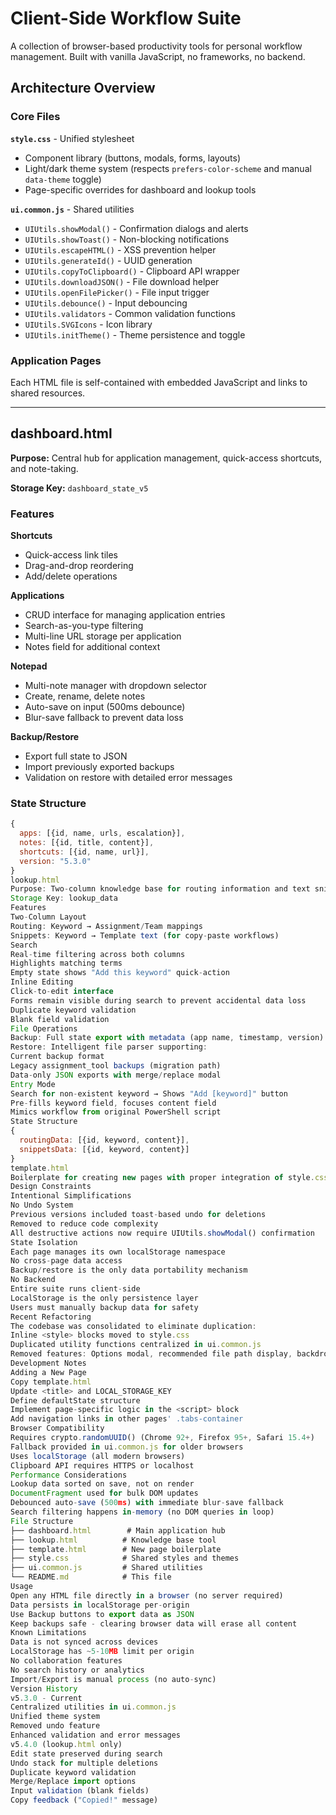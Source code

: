 # Client-Side Workflow Suite

A collection of browser-based productivity tools for personal workflow management. Built with vanilla JavaScript, no frameworks, no backend.

## Architecture Overview

### Core Files

**`style.css`** - Unified stylesheet
- Component library (buttons, modals, forms, layouts)
- Light/dark theme system (respects `prefers-color-scheme` and manual `data-theme` toggle)
- Page-specific overrides for dashboard and lookup tools

**`ui.common.js`** - Shared utilities
- `UIUtils.showModal()` - Confirmation dialogs and alerts
- `UIUtils.showToast()` - Non-blocking notifications
- `UIUtils.escapeHTML()` - XSS prevention helper
- `UIUtils.generateId()` - UUID generation
- `UIUtils.copyToClipboard()` - Clipboard API wrapper
- `UIUtils.downloadJSON()` - File download helper
- `UIUtils.openFilePicker()` - File input trigger
- `UIUtils.debounce()` - Input debouncing
- `UIUtils.validators` - Common validation functions
- `UIUtils.SVGIcons` - Icon library
- `UIUtils.initTheme()` - Theme persistence and toggle

### Application Pages

Each HTML file is self-contained with embedded JavaScript and links to shared resources.

---

## dashboard.html

**Purpose:** Central hub for application management, quick-access shortcuts, and note-taking.

**Storage Key:** `dashboard_state_v5`

### Features

**Shortcuts**
- Quick-access link tiles
- Drag-and-drop reordering
- Add/delete operations

**Applications**
- CRUD interface for managing application entries
- Search-as-you-type filtering
- Multi-line URL storage per application
- Notes field for additional context

**Notepad**
- Multi-note manager with dropdown selector
- Create, rename, delete notes
- Auto-save on input (500ms debounce)
- Blur-save fallback to prevent data loss

**Backup/Restore**
- Export full state to JSON
- Import previously exported backups
- Validation on restore with detailed error messages

### State Structure
```javascript
{
  apps: [{id, name, urls, escalation}],
  notes: [{id, title, content}],
  shortcuts: [{id, name, url}],
  version: "5.3.0"
}
lookup.html
Purpose: Two-column knowledge base for routing information and text snippets.
Storage Key: lookup_data
Features
Two-Column Layout
Routing: Keyword → Assignment/Team mappings
Snippets: Keyword → Template text (for copy-paste workflows)
Search
Real-time filtering across both columns
Highlights matching terms
Empty state shows "Add this keyword" quick-action
Inline Editing
Click-to-edit interface
Forms remain visible during search to prevent accidental data loss
Duplicate keyword validation
Blank field validation
File Operations
Backup: Full state export with metadata (app name, timestamp, version)
Restore: Intelligent file parser supporting:
Current backup format
Legacy assignment_tool backups (migration path)
Data-only JSON exports with merge/replace modal
Entry Mode
Search for non-existent keyword → Shows "Add [keyword]" button
Pre-fills keyword field, focuses content field
Mimics workflow from original PowerShell script
State Structure
{
  routingData: [{id, keyword, content}],
  snippetsData: [{id, keyword, content}]
}
template.html
Boilerplate for creating new pages with proper integration of style.css and ui.common.js.
Design Constraints
Intentional Simplifications
No Undo System
Previous versions included toast-based undo for deletions
Removed to reduce code complexity
All destructive actions now require UIUtils.showModal() confirmation
State Isolation
Each page manages its own localStorage namespace
No cross-page data access
Backup/restore is the only data portability mechanism
No Backend
Entire suite runs client-side
LocalStorage is the only persistence layer
Users must manually backup data for safety
Recent Refactoring
The codebase was consolidated to eliminate duplication:
Inline <style> blocks moved to style.css
Duplicated utility functions centralized in ui.common.js
Removed features: Options modal, recommended file path display, backdrop blur effects
Development Notes
Adding a New Page
Copy template.html
Update <title> and LOCAL_STORAGE_KEY
Define defaultState structure
Implement page-specific logic in the <script> block
Add navigation links in other pages' .tabs-container
Browser Compatibility
Requires crypto.randomUUID() (Chrome 92+, Firefox 95+, Safari 15.4+)
Fallback provided in ui.common.js for older browsers
Uses localStorage (all modern browsers)
Clipboard API requires HTTPS or localhost
Performance Considerations
Lookup data sorted on save, not on render
DocumentFragment used for bulk DOM updates
Debounced auto-save (500ms) with immediate blur-save fallback
Search filtering happens in-memory (no DOM queries in loop)
File Structure
├── dashboard.html        # Main application hub
├── lookup.html          # Knowledge base tool
├── template.html        # New page boilerplate
├── style.css            # Shared styles and themes
├── ui.common.js         # Shared utilities
└── README.md            # This file
Usage
Open any HTML file directly in a browser (no server required)
Data persists in localStorage per-origin
Use Backup buttons to export data as JSON
Keep backups safe - clearing browser data will erase all content
Known Limitations
Data is not synced across devices
LocalStorage has ~5-10MB limit per origin
No collaboration features
No search history or analytics
Import/Export is manual process (no auto-sync)
Version History
v5.3.0 - Current
Centralized utilities in ui.common.js
Unified theme system
Removed undo feature
Enhanced validation and error messages
v5.4.0 (lookup.html only)
Edit state preserved during search
Undo stack for multiple deletions
Duplicate keyword validation
Merge/Replace import options
Input validation (blank fields)
Copy feedback ("Copied!" message)
